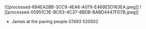 ![[processed-694EA2BB-3CC9-4EA6-A079-E469E5D163EA.jpeg]]
![[processed-05951C3E-BC63-4C37-8BDB-BABD4447FD7B.jpeg]]
- James at the paving people  07493 520502